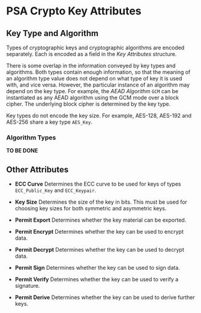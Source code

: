 <!--
  -- Copyright (c) 2019, Arm Limited, All Rights Reserved
  -- SPDX-License-Identifier: Apache-2.0
  --
  -- Licensed under the Apache License, Version 2.0 (the "License"); you may
  -- not use this file except in compliance with the License.
  -- You may obtain a copy of the License at
  --
  -- http://www.apache.org/licenses/LICENSE-2.0
  --
  -- Unless required by applicable law or agreed to in writing, software
  -- distributed under the License is distributed on an "AS IS" BASIS, WITHOUT
  -- WARRANTIES OR CONDITIONS OF ANY KIND, either express or implied.
  -- See the License for the specific language governing permissions and
  -- limitations under the License.
--->
# **PSA Crypto Key Attributes**

## **Key Type and Algorithm**

Types of cryptographic keys and cryptographic algorithms are encoded separately. Each is encoded as a field in the *Key Attributes* structure.

There is some overlap in the information conveyed by key types and algorithms. Both types contain enough information, so that the meaning of an algorithm type value does not depend on what type of key it is used with, and vice versa. However, the particular instance of an algorithm may depend on the key type. For example, the *AEAD Algorithm* `GCM` can be instantiated as any AEAD algorithm using the GCM mode over a block cipher. The underlying block cipher is determined by the key type.

Key types do not encode the key size. For example, AES-128, AES-192 and AES-256 share a key type `AES_Key`.

### **Algorithm Types**
**TO BE DONE**

## **Other Attributes**

* **ECC Curve**
Determines the ECC curve to be used for keys of types `ECC_Public_Key` and `ECC_Keypair`.

* **Key Size**
Determines the size of the key in bits. This must be used for choosing key sizes for both symmetric and asymmetric keys.

* **Permit Export**
Determines whether the key material can be exported.

* **Permit Encrypt**
Determines whether the key can be used to encrypt data.

* **Permit Decrypt**
Determines whether the key can be used to decrypt data.

* **Permit Sign**
Determines whether the key can be used to sign data.

* **Permit Verify**
Determines whether the key can be used to verify a signature.

* **Permit Derive**
Determines whether the key can be used to derive further keys.



